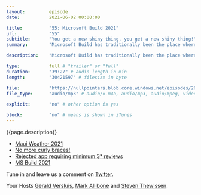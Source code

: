 ```yaml
---
layout:         episode
date: 			2021-06-02 00:00:00

title: 			"55: Microsoft Build 2021"
url:        	"55"
subtitle: 		"You get a new shiny thing, you get a new shiny thing!"
summary: 		"Microsoft Build has traditionally been the place where all new shiny things for developers get announced. And while this year's edition was a bit more Azure heavy, we still managed to find a few nuggets of information that we'd love to share."

description: 	"Microsoft Build has traditionally been the place where all new shiny things for developers get announced. And while this year's edition was a bit more Azure heavy, we still managed to find a few nuggets of information that we'd love to share."

type:			full # "trailer" or "full"
duration: 		"39:27" # audio length in min
length: 		"30421597" # filesize in byte

file: 			"https://nullpointers.blob.core.windows.net/episodes/20210602_Build2021.mp3"
file_type: 		"audio/mp3" # audio/x-m4a, audio/mp3, audio/mpeg, video/quicktime, video/mp4, video/x-m4v, application/pdf, and document/x-epub

explicit: 		"no" # other option is yes

block: 			"no" # means is shown in iTunes
---
```


{{page.description}}

* [Maui Weather 2021](https://github.com/davidortinau/WeatherTwentyOne)
* [No more curly braces!](https://twitter.com/aspnet/status/1397216301727326220)
* [Rejected app requiring minimum 3* reviews](https://www.theverge.com/2021/5/26/22454468/ios-app-scam-review-3-star-force-review-process-apple)
* [MS Build 2021](https://mybuild.microsoft.com/home)

Tune in and leave us a comment on [Twitter](https://twitter.com/nullpointersio).

Your Hosts [Gerald Versluis](https://twitter.com/jfversluis), [Mark Allibone](https://twitter.com/mallibone) and [Steven Thewissen](https://twitter.com/devnl).